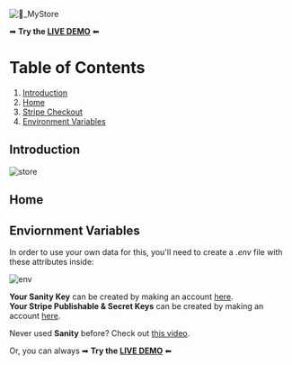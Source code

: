 ![🛒_MyStore](https://user-images.githubusercontent.com/43575081/176933310-6433ca1e-a6b8-4180-b9bd-d97b414d3196.png)

➡ **Try the [LIVE DEMO](https://my-store-phi.vercel.app/)** ⬅

# Table of Contents
1. [Introduction](#introduction)
2. [Home](#home)
3. [Stripe Checkout](#stripe)
4. [Environment Variables](#env)

## Introduction <a name="introduction"/>

![store](https://user-images.githubusercontent.com/43575081/176940752-7a7fc9a8-018a-4634-8228-f709359965fb.gif)


## Home <a name="home"/>

## Enviornment Variables <a name="env"/>

In order to use your own data for this, you'll need to create a _.env_ file with these attributes inside: 

![env](https://user-images.githubusercontent.com/43575081/176936650-f31e6795-8a15-4c0d-bc96-7d19945347ac.png)

**Your Sanity Key** can be created by making an account [here](https://www.sanity.io/). <br/>
**Your Stripe Publishable & Secret Keys** can be created by making an account [here](https://stripe.com/en-ca).

Never used **Sanity** before? Check out [this video](https://www.youtube.com/watch?v=2ceM_tSus_M). 

Or, you can always ➡ **Try the [LIVE DEMO](https://my-store-phi.vercel.app/)** ⬅
